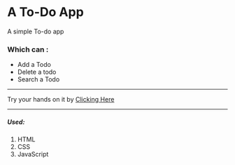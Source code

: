 # A To-Do App

A simple To-do app

### Which can :

- Add a Todo
- Delete a todo
- Search a Todo

---

Try your hands on it by [Clicking Here]()

---

##### Used:

1. HTML
2. CSS
3. JavaScript
